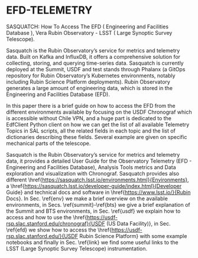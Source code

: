 # EFD-TELEMETRY
SASQUATCH: How To Access The EFD ( Engineering and Facilities Database ), Vera Rubin Observatory - LSST ( Large Synoptic Survey Telescope).

Sasquatch is the Rubin Observatory’s service for metrics and telemetry data.
Built on Kafka and InfluxDB, it offers a comprehensive solution for collecting, storing, and querying time-series data.
Sasquatch is currently deployed at the Summit, USDF and test stands through Phalanx (a GitOps repository for Rubin Observatory’s Kubernetes environments, notably including Rubin Science Platform deployments).
Rubin Observatory generates a large amount of engineering data, which
is stored in the Engineering and Facilities Database (EFD). 

In this paper there is a brief guide on how to access the EFD from the different environments available by focusing on the USDF Chronograf which is accessible without Chile VPN, and a huge part is dedicated to the EdfClient Python client on how we can get the list of all available Telemetry Topics in SAL scripts, all the related fields in each topic and the list of dictionaries describing these fields. Several example are given on specific mechanical parts of the telescope.

Sasquatch is the Rubin Observatory’s service for metrics and telemetry data, it provides a detailed User Guide for the Observatory Telemetry (EFD - Engineering and Facilities Database), Analysis Tools metrics and Data exploration and visualization with Chronograf. Sasquatch provides also different \href{https://sasquatch.lsst.io/environments.html}{Environments}, a \href{https://sasquatch.lsst.io/developer-guide/index.html}{Developer Guide} and technical docs and software in \href{https://www.lsst.io/}{Rubin Docs}.
In Sec. \ref{env} we make a brief overview on the available environments, in Secs. \ref{summit}-\ref{bts} we give a brief explanation of the Summit and BTS environments, in Sec. \ref{usdf} we explain how to access and how to use the \href{https://usdf-rsp.slac.stanford.edu/chronograf}{USDF (US Data Facility)}, in Sec. \ref{efd} we show how to access the \href{https://usdf-rsp.slac.stanford.edu/}{USDF Rubin Science Platform} with some example notebooks and finally in Sec. \ref{link} we find some useful links to the LSST (Large Synoptic Survey Telescope) instrumentation.
